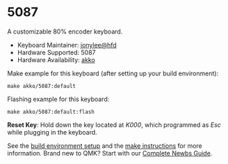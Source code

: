 # 5087

A customizable 80% encoder keyboard.

* Keyboard Maintainer: [jonylee@hfd](https://github.com/jonylee1986)
* Hardware Supported: 5087
* Hardware Availability: [akko](https://www.akkogear.com/)

Make example for this keyboard (after setting up your build environment):

    make akko/5087:default

Flashing example for this keyboard:

    make akko/5087:default:flash
    
**Reset Key**: Hold down the key located at *K000*, which programmed as *Esc* while plugging in the keyboard.

See the [build environment setup](https://docs.qmk.fm/#/getting_started_build_tools) and the [make instructions](https://docs.qmk.fm/#/getting_started_make_guide) for more information. Brand new to QMK? Start with our [Complete Newbs Guide](https://docs.qmk.fm/#/newbs).
